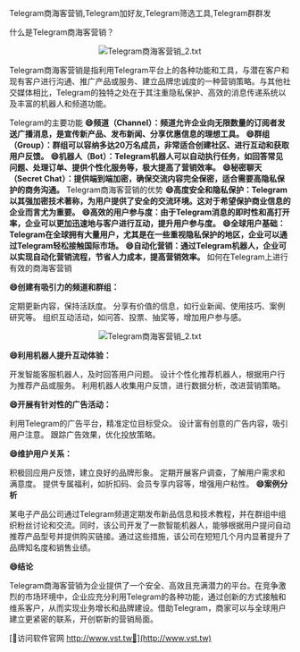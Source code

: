 Telegram商海客营销,Telegram加好友,Telegram筛选工具,Telegram群群发

什么是Telegram商海客营销？

 <center><img src="https://vst.tw/MP4/tuiguang/png/2.png" alt="Telegram商海客营销_2.txt"></center>

Telegram商海客营销是指利用Telegram平台上的各种功能和工具，与潜在客户和现有客户进行沟通、推广产品或服务、建立品牌忠诚度的一种营销策略。与其他社交媒体相比，Telegram的独特之处在于其注重隐私保护、高效的消息传递系统以及丰富的机器人和频道功能。

Telegram的主要功能
**😄频道（Channel）：频道允许企业向无限数量的订阅者发送广播消息，是宣传新产品、发布新闻、分享优惠信息的理想工具。**
**😄群组（Group）：群组可以容纳多达20万名成员，非常适合创建社区、进行互动和获取用户反馈。**
**😄机器人（Bot）：Telegram机器人可以自动执行任务，如回答常见问题、处理订单、提供个性化服务等，极大提高了营销效率。**
**😄秘密聊天（Secret Chat）：提供端到端加密，确保交流内容完全保密，适合需要高隐私保护的商务沟通。**
Telegram商海客营销的优势
**😄高度安全和隐私保护：Telegram以其强加密技术著称，为用户提供了安全的交流环境。这对于希望保护商业信息的企业而言尤为重要。**
**😄高效的用户参与度：由于Telegram消息的即时性和高打开率，企业可以更加迅速地与客户进行互动，提升用户参与度。**
**😄全球用户基础：Telegram在全球拥有大量用户，尤其是在一些重视隐私保护的地区，企业可以通过Telegram轻松接触国际市场。**
**😄自动化营销：通过Telegram机器人，企业可以实现自动化营销流程，节省人力成本，提高营销效率。**
如何在Telegram上进行有效的商海客营销

**😄创建有吸引力的频道和群组：**

定期更新内容，保持活跃度。
分享有价值的信息，如行业新闻、使用技巧、案例研究等。
组织互动活动，如问答、投票、抽奖等，增加用户参与感。

 <center><img src="https://vst.tw/MP4/tuiguang/png/2.png" alt="Telegram商海客营销_2.txt"></center>

**😄利用机器人提升互动体验：**

开发智能客服机器人，及时回答用户问题。
设计个性化推荐机器人，根据用户行为推荐产品或服务。
利用机器人收集用户反馈，进行数据分析，改进营销策略。

**😄开展有针对性的广告活动：**

利用Telegram的广告平台，精准定位目标受众。
设计富有创意的广告内容，吸引用户注意。
跟踪广告效果，优化投放策略。

**😄维护用户关系：**

积极回应用户反馈，建立良好的品牌形象。
定期开展客户调查，了解用户需求和满意度。
提供专属福利，如折扣码、会员专享内容等，增强用户粘性。
**😄案例分析**

某电子产品公司通过Telegram频道定期发布新品信息和技术教程，并在群组中组织粉丝讨论和交流。同时，该公司开发了一款智能机器人，能够根据用户提问自动推荐产品型号并提供购买链接。通过这些措施，该公司在短短几个月内显著提升了品牌知名度和销售业绩。

**😄结论**

Telegram商海客营销为企业提供了一个安全、高效且充满潜力的平台。在竞争激烈的市场环境中，企业应充分利用Telegram的各种功能，通过创新的方式接触和维系客户，从而实现业务增长和品牌建设。借助Telegram，商家可以与全球用户建立更紧密的联系，开创崭新的营销局面。


[👻访问软件官网 http://www.vst.tw👻](http://www.vst.tw)
